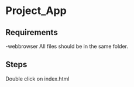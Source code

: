 # Project_App
## Requirements
-webbrowser
All files should be in the same folder.

## Steps
Double click on index.html
